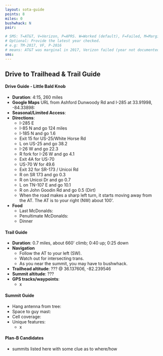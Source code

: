 ```yaml
---
layout: sota-guide
points: 8
miles: 0
bushwhack: N
pair:

# SMS: T=AT&T, V=Verizon, P=APRS. W=Worked (default), F=Failed, M=Marginal (some failed).
# Optional: Provide the latest year checked.
# e.g: TM-2017, VF, P-2016
# means: AT&T was marginal in 2017, Verizon failed (year not documented), APRS worked in 2016.
sms:
---
```

Drive to Trailhead & Trail Guide
--------------------------------------------------------
#### Drive Guide - Little Bald Knob

* **Duration**: 4:15, 260 miles
* **Google Maps** URL from Ashford Dunwoody Rd and I-285 at 33.91998, -84.33898: 
* **Seasonal/Limited Access**:
* **Directions**:
    * I-285 E
    * I-85 N and go 124 miles
    * I-185 N and go 1.6
    * Exit 15 for US-25/White Horse Rd
    * L on US-25 and go 38.2
    * I-26 W and go 22.3
    * R fork for I-26 W and go 4.1
    * Exit 4A for US-70
    * US-70 W for 49.6
    * Exit 32 for SR-173 / Unicoi Rd
    * R on SR 173 and go 0.3
    * R on Unicoi Dr and go 0.7
    * L on TN-107 E and go 10.1
    * R on John Goodin Rd and go 0.5 (Dirt)
    * When the road makes a sharp left turn, it starts moving away from the AT.  The AT is to your right (NW) about 100'.
* **Food**
    * Last McDonalds: 
    * Penultimate McDonalds: 
    * Dinner

#### Trail Guide

* **Duration**: 0.7 miles, about 660' climb; 0:40 up; 0:25 down
* **Navigation**
    * Follow the AT to your left (SW).
    * Watch out for intersecting trans.
    * As you near the summit, you may have to bushwhack.
* **Trailhead altitude**: ??? @ 36.137606, -82.239546
* **Summit altitude**: ???
* **GPS tracks/waypoints**:
    * x

#### Summit Guide

* Hang antenna from tree:
* Space to guy mast:
* Cell coverage:
* Unique features:
    * x

#### Plan-B Candidates

* summits listed here with some clue as to where/how
